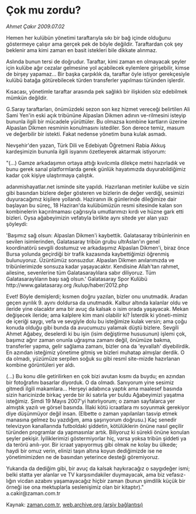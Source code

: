 # Çok mu zordu?

*Ahmet Çakır 2009.07.02*

<tr><td class="metin" colspan="2" style="padding-top: 20px; padding-left: 5px; padding-right: 10px;">Hemen her kulübün yönetimi taraftarıyla sıkı bir bağ içinde olduğunu göstermeye çalışır ama gerçek pek de böyle değildir. Taraftardan çok şey beklenir ama kimi zaman en basit istekleri bile dikkate alınmaz.</td></tr><tr><td class="metin" colspan="2" style="padding-top: 20px; padding-left: 5px; padding-right: 10px;"><p> Aslında bunun tersi de doğrudur. Taraftar, kimi zaman en olmayacak şeyler için kulübe ağır cezalar gelmesine yol açabilecek eylemlere girişebilir, kimse de birşey yapamaz... Bir başka çarpıklık da, taraftar öyle istiyor gerekçesiyle kulübü batağa götürebilecek türden transferler yapılması türünden işlerdir. 
<p> Kısacası, yönetimle taraftar arasında pek sağlıklı bir ilişkiden söz edebilmek mümkün değildir. 
<p> G.Saray taraftarları, önümüzdeki sezon son kez hizmet vereceği belirtilen Ali Sami Yen'in eski açık tribününe Alpaslan Dikmen adının ve-rilmesini isteyip bununla ilgili bir mücadele yürüttüler. Bu olmazsa kombine kartların üzerine Alpaslan Dikmen resminin konulmasını istediler. Son derece temiz, masum ve değerbilir bir istekti. Fakat nedense yönetim buna kulak asmadı. 
<p> Nevşehir'den yazan, Türk Dili ve Edebiyatı Öğretmeni Rabia Akkuş kardeşimizin bununla ilgili isyanını özetleyerek aktarmak istiyorum: 
<p> "(...) Gamze arkadaşımın ortaya attığı kıvılcımla dilekçe metni hazırladık ve bunu gerek sanal platformlarda gerek günlük hayatımızda duyurabildiğimiz kadar çok kişiye ulaştırmaya çalıştık. 
<p> adanmishayatlar.net isminde site yapıldı. Hazırlanan metinler kulübe ve sizin gibi basından bizlere değer gösteren ve bizlerin de değer verdiği, sesimizi duyuracağımız kişilere yollandı. Haziranın ilk günlerinde dileğimize dair başlayan bu süreç, 18 Haziran'da kulübümüzün resmi sitesinde kalan son kombinelerin kaçırılmaması çağrısıyla umutlarımızı kırdı ve hüzne gark etti bizleri. Oysa ağabeyimizin vefatıyla birlikte aynı sitede yer alan yazı şöyleydi: 
<p> 'Başımız sağ olsun: Alpaslan Dikmen'i kaybettik. Galatasaray tribünlerinin en sevilen isimlerinden, Galatasaray tribün grubu ultrAslan'ın genel koordinatörü sevgili dostumuz ve arkadaşımız Alpaslan Dikmen'i, biraz önce Bursa yolunda geçirdiği bir trafik kazasında kaybettiğimizi öğrenmiş bulunuyoruz. Üzüntümüz sonsuzdur. Alpaslan Dikmen anılarımızda ve tribünlerimizde sonsuza kadar yaşayacaktır. Kendisine Allah'tan rahmet, ailesine, sevenlerine tüm Galatasaraylılara sabır diliyoruz. Tüm Galatasaraylıların başı sağ olsun.' Galatasaray Spor Kulübü http://www.galatasaray.org /kulup/haber/2012.php 
<p> Evet! Böyle demişlerdi; kısmen doğru yazılan, bizler onu unutmadık. Aradan geçen ayrılık 9. ayını doldursa da unutmadık. Kalbur altında kalanlar oldu ve ileride yine olacaktır ama bir avuç da kalsak o isim orada yaşayacak. Mekan değişecek ileride; ama kalplere kim mani olabilir ki? İsterdik ki yöneti-mimiz de içeriği saygı, vefa ve sevgiyle dolu bu isteğimize kulak versin; ama çoğu konuda olduğu gibi bunda da avucumuzu yalamak düştü bizlere. Sevgili Ahmet Ağabey, deselerdi ki bu işin (isim değiştirme hususunun) işlemi çok, başımız ağrır zaman onunla uğraşma zamanı değil, önümüze bakma, transferler yapma, gelir sağlama zamanı, bizler ona da 'eyvallah' diyebilirdik. En azından isteğimiz yönetime gitmiş ve bizleri muhatap almışlar derdik. O da olmadı, yüzümüze serpilen soğuk su gibi resmî site-mizde hazırlanan kombine görüntüleri yer aldı. 
<p> (...) Bu konu dile getirilirken en çok bizi avutan kısmı da buydu; en azından bir fotoğrafını basarlar diyorduk. O da olmadı. Sanıyorum yine sesimiz gitmedi ilgili makamlara... Herşeyi adabınca yaptık ama maalesef basında sizin haricinizde birkaç yerde bir iki satırla yer buldu Ağabeyimizi yaşatma isteğimiz. Şimdi 19 Mayıs 2007'yi hatırlıyorum; o zaman sayfalarca yer almıştık yazılı ve görsel basında. İllaki kötü icraatlara mı soyunmak gerekiyor diye düşünmüyor değil insan. (Elbette o zaman yapılanları tasvip etmek manasına gelmez bu yazdığım, ama şaşırıyorum doğrusu.) Kaç senedir televizyon kanallarında futboldaki şiddetin, kötülüklerin önüne nasıl geçilir türünden programlar da yapmasınlar artık. Biliyoruz ki sürekli önüne konulan şeyler pekişir. İyiliklerimizi göstermiyorlar hiç, varsa yoksa tribün şiddeti ya da terörü anılı-yor. Bir icraat yapıyormuş gibi olmak ne kolay bu ülkede; haydi bir omuz verin, elinizi taşın altına koyun dediğimizde ise ne yönetimimizden ne de basından yeterince desteği göremiyoruz. 
<p> Yukarıda da dediğim gibi, bir avuç da kalsak haykıracağız o saygıdeğer ismi; belki statta yer alanlar ve TV karşısındakiler duymayacak, ama biz vefasız- lığın vicdan azabını yaşamayacağız hiçbir zaman (bunun şimdilik küçük bir örneği ise ona mektuplarla seslenişimiz olan bir kitaptır)." a.cakir@zaman.com.tr<br/></p></p></p></p></p></p></p></p></p></p></td></tr>

Kaynak: [zaman.com.tr](http://zaman.com.tr/yazar.do?yazino=865168), [web.archive.org (arşiv bağlantısı)](http://web.archive.org/web/20090714015453/http://www.zaman.com.tr:80/yazar.do?yazino=865168)
